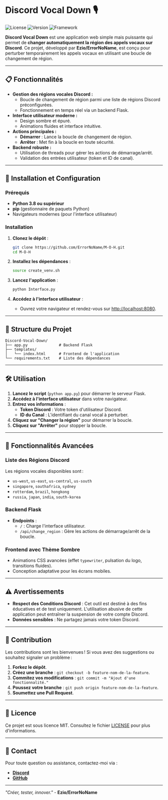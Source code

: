 # Discord Vocal Down 🎙️

![License](https://img.shields.io/github/license/ErrorNoName/M-O-H?style=flat-square)
![Version](https://img.shields.io/badge/version-1.0-blue?style=flat-square)
![Framework](https://img.shields.io/badge/framework-Flask-orange?style=flat-square)

**Discord Vocal Down** est une application web simple mais puissante qui permet de **changer automatiquement la région des appels vocaux sur Discord**. Ce projet, développé par **Ezio/ErrorNoName**, est conçu pour perturber temporairement les appels vocaux en utilisant une boucle de changement de région.

---

## 📋 Fonctionnalités

- **Gestion des régions vocales Discord :**
  - Boucle de changement de région parmi une liste de régions Discord préconfigurées.
  - Fonctionnement en temps réel via un backend Flask.
- **Interface utilisateur moderne :**
  - Design sombre et épuré.
  - Animations fluides et interface intuitive.
- **Actions principales :**
  - **Démarrer** : Lance la boucle de changement de région.
  - **Arrêter** : Met fin à la boucle en toute sécurité.
- **Backend robuste :**
  - Utilisation de threads pour gérer les actions de démarrage/arrêt.
  - Validation des entrées utilisateur (token et ID de canal).

---

## 🚀 Installation et Configuration

### Prérequis

- **Python 3.8 ou supérieur**
- **pip** (gestionnaire de paquets Python)
- Navigateurs modernes (pour l'interface utilisateur)

### Installation

1. **Clonez le dépôt** :
   ```bash
   git clone https://github.com/ErrorNoName/M-O-H.git
   cd M-O-H
   ```

2. **Installez les dépendances** :
   ```bash
   source create_venv.sh
   ```

3. **Lancez l'application** :
   ```bash
   python Interface.py
   ```

4. **Accédez à l'interface utilisateur** :
   - Ouvrez votre navigateur et rendez-vous sur [http://localhost:8080](http://localhost:8080).

---

## 📂 Structure du Projet

```
Discord-Vocal-Down/
├── app.py              # Backend Flask
├── templates/
│   └── index.html      # Frontend de l'application
└── requirements.txt    # Liste des dépendances
```

---

## 🛠️ Utilisation

1. **Lancez le script** (`python app.py`) pour démarrer le serveur Flask.
2. **Accédez à l'interface utilisateur** dans votre navigateur.
3. **Entrez vos informations** :
   - **Token Discord** : Votre token d'utilisateur Discord.
   - **ID du Canal** : L'identifiant du canal vocal à perturber.
4. **Cliquez sur "Changer la région"** pour démarrer la boucle.
5. **Cliquez sur "Arrêter"** pour stopper la boucle.

---

## 🌟 Fonctionnalités Avancées

### Liste des Régions Discord

Les régions vocales disponibles sont :
- `us-west`, `us-east`, `us-central`, `us-south`
- `singapore`, `southafrica`, `sydney`
- `rotterdam`, `brazil`, `hongkong`
- `russia`, `japan`, `india`, `south-korea`

### Backend Flask

- **Endpoints** :
  - `/` : Charge l'interface utilisateur.
  - `/api/change_region` : Gère les actions de démarrage/arrêt de la boucle.

### Frontend avec Thème Sombre

- Animations CSS avancées (effet `typewriter`, pulsation du logo, transitions fluides).
- Conception adaptative pour les écrans mobiles.

---

## ⚠️ Avertissements

- **Respect des Conditions Discord** : Cet outil est destiné à des fins éducatives et de test uniquement. L'utilisation abusive de cette application peut entraîner la suspension de votre compte Discord.
- **Données sensibles** : Ne partagez jamais votre token Discord.

---

## 🤝 Contribution

Les contributions sont les bienvenues ! Si vous avez des suggestions ou souhaitez signaler un problème :

1. **Forkez le dépôt**.
2. **Créez une branche** : `git checkout -b feature-nom-de-la-feature`.
3. **Commitez vos modifications** : `git commit -m "Ajout d'une fonctionnalité."`
4. **Poussez votre branche** : `git push origin feature-nom-de-la-feature`.
5. **Soumettez une Pull Request**.

---

## 📜 Licence

Ce projet est sous licence MIT. Consultez le fichier [LICENSE](https://github.com/ErrorNoName/Discord-Vocal-Down/blob/main/LICENSE) pour plus d'informations.

---

## 📧 Contact

Pour toute question ou assistance, contactez-moi via :
- [**Discord**](https://discord.com/users/830858630315376730)
- [**GitHub**](https://github.com/ErrorNoName)

---

_"Créer, tester, innover."_ - **Ezio/ErrorNoName**
